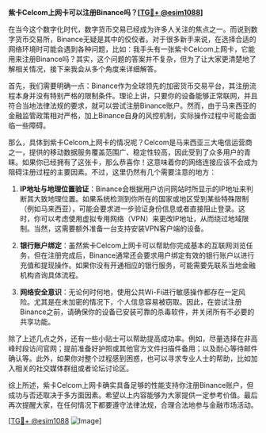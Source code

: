 **紫卡Celcom上网卡可以注册Binance吗？[[TG💪+ @esim1088](https://t.me/s/esim1088)]**

在当今这个数字化时代，数字货币交易已经成为许多人关注的焦点之一。而说到数字货币交易所，Binance无疑是其中的佼佼者。对于很多新手来说，在选择合适的网络环境时可能会遇到各种问题，比如：我手头有一张紫卡Celcom上网卡，它能用来注册Binance吗？其实，这个问题的答案并不复杂，但为了让大家更清楚地了解相关情况，接下来我会从多个角度来详细解答。

首先，我们需要明确一点：Binance作为全球领先的加密货币交易平台，其注册流程本身并没有特别严格的限制条件。理论上讲，只要你的设备能够正常联网，并且符合当地法律法规的要求，就可以尝试注册Binance账户。然而，由于马来西亚的金融监管政策相对严格，加上Binance自身的风控机制，实际操作过程中可能会面临一些障碍。

那么，具体到紫卡Celcom上网卡的情况呢？Celcom是马来西亚三大电信运营商之一，提供的移动数据服务覆盖范围广、稳定性较高，因此受到了众多用户的青睐。如果你已经拥有了这张卡，那么恭喜你！这意味着你的网络连接应该不会成为阻碍注册过程的主要因素。不过，这里仍然有几个需要注意的地方：

1. **IP地址与地理位置验证**：Binance会根据用户访问网站时所显示的IP地址来判断其大致地理位置。如果系统检测到你所在的国家或地区受到某些特殊限制（例如马来西亚），可能会要求进一步验证身份信息或者直接阻止登录。这时，你可以考虑使用虚拟专用网络（VPN）来更改IP地址，从而绕过地域限制。当然，这需要额外准备一台支持安装VPN客户端的设备。

2. **银行账户绑定**：虽然紫卡Celcom上网卡可以帮助你完成基本的互联网浏览任务，但在注册完成后，Binance通常还会要求用户绑定有效的银行账户以进行充值和提现操作。如果你没有开通相应的银行服务，可能需要先联系当地金融机构咨询具体流程。

3. **网络安全意识**：无论何时何地，使用公共Wi-Fi进行敏感操作都存在一定风险。尤其是在未加密的情况下，个人信息容易被窃取。因此，在尝试注册Binance之前，请确保你的设备已安装可靠的杀毒软件，并关闭所有不必要的共享功能。

除了上述几点之外，还有一些小贴士可以帮助提高成功率。例如，尽量选择在非高峰时段访问官网；提前准备好护照或其他官方文件扫描件备用；以及耐心等待邮件确认等。此外，如果你对整个过程感到困惑，也可以寻求专业人士的帮助，比如加入相关的社交媒体群组或者论坛讨论区。

综上所述，紫卡Celcom上网卡确实具备足够的性能支持你注册Binance账户，但成功与否还取决于多方面因素。希望以上内容能够为大家提供一定参考价值。最后再次提醒大家，在任何情况下都要遵守法律法规，合理合法地参与金融市场活动。

[[TG💪+ @esim1088](https://t.me/s/esim1088) ![Image](https://i.postimg.cc/4NQfJmqS/Snipaste-2025-05-13-00-14-12.png)]